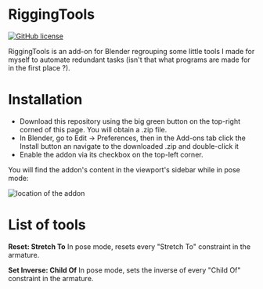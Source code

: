 # RiggingTools

[![GitHub license](https://img.shields.io/github/license/L0Lock/RiggingTools?style=for-the-badge)](https://github.com/L0Lock/RiggingTools/blob/master/LICENSE.md)

RiggingTools is an add-on for Blender regrouping some little tools I made for myself to automate redundant tasks (isn't that what programs are made for in the first place ?).

# Installation
- Download this repository using the big green button on the top-right corned of this page. You will obtain a .zip file.
- In Blender, go to Edit → Preferences, then in the Add-ons tab click the Install button an navigate to the downloaded .zip and double-click it
- Enable the addon via its checkbox on the top-left corner.

You will find the addon's content in the viewport's sidebar while in pose mode:

![location of the addon](https://i.imgur.com/PSKIGQc.png)

# List of tools
**Reset: Stretch To**
In pose mode, resets every "Stretch To" constraint in the armature.

**Set Inverse: Child Of**
 In pose mode, sets the inverse of every "Child Of" constraint in the armature.
